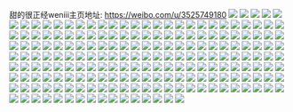 甜的很正经weniii主页地址: https://weibo.com/u/3525749180 
![](https://wx4.sinaimg.cn/mw2000/d226a9bcgy1h94l5iihg3j22dc35sqv6.jpg) 
![](https://wx4.sinaimg.cn/mw2000/d226a9bcgy1h94l5ppxtij22dc35sx6r.jpg) 
![](https://wx4.sinaimg.cn/mw2000/d226a9bcgy1h94l5w1gjuj22dc35shdw.jpg) 
![](https://wx4.sinaimg.cn/mw2000/d226a9bcgy1h94l60x7idj22dc35skjp.jpg) 
![](https://wx4.sinaimg.cn/mw2000/d226a9bcgy1h8bw7nbw85j22dc35se85.jpg) 
![](https://wx4.sinaimg.cn/mw2000/d226a9bcgy1h8bw73onzij22dc35skjm.jpg) 
![](https://wx4.sinaimg.cn/mw2000/d226a9bcgy1h8bw7dqen9j22dc35s1l0.jpg) 
![](https://wx4.sinaimg.cn/mw2000/d226a9bcgy1h8bw6xho3zj22tc240u0y.jpg) 
![](https://wx4.sinaimg.cn/mw2000/d226a9bcgy1h8bw7xxi5vj22tc240npe.jpg) 
![](https://wx4.sinaimg.cn/mw2000/d226a9bcgy1h8bw7zfi5vj215r1jo7u3.jpg) 
![](https://wx4.sinaimg.cn/mw2000/d226a9bcgy1h8bw7uus32j22dc35sx6r.jpg) 
![](https://wx4.sinaimg.cn/mw2000/d226a9bcgy1h8bwc0d6vfj22402tc1kz.jpg) 
![](https://wx4.sinaimg.cn/mw2000/d226a9bcgy1h83l5w0kvvj21400u0n5y.jpg) 
![](https://wx4.sinaimg.cn/mw2000/d226a9bcgy1h83l5wcnopj21400u0thi.jpg) 
![](https://wx4.sinaimg.cn/mw2000/d226a9bcgy1h83l5wmuwfj21400u0ti3.jpg) 
![](https://wx4.sinaimg.cn/mw2000/d226a9bcgy1h83l5wyn10j21400u0qbj.jpg) 
![](https://wx4.sinaimg.cn/mw2000/d226a9bcgy1h83l5xav72j21400u07dc.jpg) 
![](https://wx4.sinaimg.cn/mw2000/d226a9bcgy1h83l5xo4naj21400u0n60.jpg) 
![](https://wx4.sinaimg.cn/mw2000/d226a9bcgy1h83l5vpznjj21400u0tht.jpg) 
![](https://wx4.sinaimg.cn/mw2000/d226a9bcgy1h83l5y0o9pj21400u0n6t.jpg) 
![](https://wx4.sinaimg.cn/mw2000/d226a9bcgy1h83l5yl3y4j21400u0qd5.jpg) 
![](https://wx4.sinaimg.cn/mw2000/d226a9bcgy1h7ywzbr8c6j224836cx6q.jpg) 
![](https://wx4.sinaimg.cn/mw2000/d226a9bcgy1h7yxc5ftfkj221w2qie83.jpg) 
![](https://wx4.sinaimg.cn/mw2000/d226a9bcgy1h7yxg62lh8j220632yu0y.jpg) 
![](https://wx4.sinaimg.cn/mw2000/d226a9bcgy1h7yxf8uhu1j20qo0k0wn4.jpg) 
![](https://wx4.sinaimg.cn/mw2000/d226a9bcgy1h7yxcsf8x2j23402c01l1.jpg) 
![](https://wx4.sinaimg.cn/mw2000/d226a9bcgy1h7yxfdjmpxj235s23uu0z.jpg) 
![](https://wx4.sinaimg.cn/mw2000/d226a9bcgy1h7yxbtefeqj236c248qv8.jpg) 
![](https://wx4.sinaimg.cn/mw2000/d226a9bcgy1h7yxfgn06jj20u01hc469.jpg) 
![](https://wx4.sinaimg.cn/mw2000/d226a9bcgy1h7xotmw1l5j20u01sx42s.jpg) 
![](https://wx4.sinaimg.cn/mw2000/d226a9bcgy1h7rxxjoyamj20pk1dkwje.jpg) 
![](https://wx4.sinaimg.cn/mw2000/d226a9bcgy1h7d6rppl8tj20sg11wgwy.jpg) 
![](https://wx4.sinaimg.cn/mw2000/d226a9bcgy1h7d6rrtdebj20qt0qlwg9.jpg) 
![](https://wx4.sinaimg.cn/mw2000/d226a9bcgy1h7asq4hffvj20tq0u3myn.jpg) 
![](https://wx4.sinaimg.cn/mw2000/d226a9bcgy1h7asq32x99j20wi1yck44.jpg) 
![](https://wx4.sinaimg.cn/mw2000/d226a9bcgy1h79ogfbdbvj23402c0h0f.jpg) 
![](https://wx4.sinaimg.cn/mw2000/d226a9bcgy1h79ogi8i2oj23402c0k6m.jpg) 
![](https://wx4.sinaimg.cn/mw2000/d226a9bcgy1h79ogl3wl0j22c03404i7.jpg) 
![](https://wx4.sinaimg.cn/mw2000/d226a9bcgy1h79ogr9gjtj20q41f5dlt.jpg) 
![](https://wx4.sinaimg.cn/mw2000/d226a9bcgy1h77h8r9zqwj20pk1df0y4.jpg) 
![](https://wx4.sinaimg.cn/mw2000/d226a9bcgy1h77hbahz3nj20cy11hdil.jpg) 
![](https://wx4.sinaimg.cn/mw2000/d226a9bcgy1h77h92mccsj20q51edq8p.jpg) 
![](https://wx4.sinaimg.cn/mw2000/d226a9bcgy1h77ffkhkv5j20u00k043n.jpg) 
![](https://wx4.sinaimg.cn/mw2000/d226a9bcgy1h77ffj4407j20sg0sgqe2.jpg) 
![](https://wx4.sinaimg.cn/mw2000/d226a9bcgy1h77ffrrp82j22bz33y1ky.jpg) 
![](https://wx4.sinaimg.cn/mw2000/d226a9bcgy1h77ffm3b5qj21yc1yc4dg.jpg) 
![](https://wx4.sinaimg.cn/mw2000/d226a9bcgy1h77g1wr1q8j20e20e2t9d.jpg) 
![](https://wx4.sinaimg.cn/mw2000/d226a9bcgy1h77ffp0j19j22yc27ralk.jpg) 
![](https://wx4.sinaimg.cn/mw2000/d226a9bcgy1h77g08byvdj20py15a450.jpg) 
![](https://wx4.sinaimg.cn/mw2000/d226a9bcgy1h77g0j3b45j20po1a6aga.jpg) 
![](https://wx4.sinaimg.cn/mw2000/d226a9bcgy1h77g3ape4jj20ps1f33zp.jpg) 
![](https://wx4.sinaimg.cn/mw2000/d226a9bcgy1h72sbjkr9oj20u01sxgso.jpg) 
![](https://wx4.sinaimg.cn/mw2000/d226a9bcgy1h72sa97otwj20u01sxmyq.jpg) 
![](https://wx4.sinaimg.cn/mw2000/d226a9bcgy1h72scgg9ooj20u01sxwky.jpg) 
![](https://wx4.sinaimg.cn/mw2000/d226a9bcgy1h719lsjp1rj22c0340qek.jpg) 
![](https://wx4.sinaimg.cn/mw2000/d226a9bcgy1h70fdzbkivj20l30r974f.jpg) 
![](https://wx4.sinaimg.cn/mw2000/d226a9bcgy1h70fdm0vzyj20lk0w20vj.jpg) 
![](https://wx4.sinaimg.cn/mw2000/d226a9bcgy1h6sfxhkj47j22801o0gv7.jpg) 
![](https://wx4.sinaimg.cn/mw2000/d226a9bcgy1h6sfyr5mu6j235s2dc7wj.jpg) 
![](https://wx4.sinaimg.cn/mw2000/d226a9bcgy1h6sfy4ogpkj235o1mpwjr.jpg) 
![](https://wx4.sinaimg.cn/mw2000/d226a9bcgy1h6sfxzzp5cj20zk1bek15.jpg) 
![](https://wx4.sinaimg.cn/mw2000/d226a9bcgy1h6sfxymzo3j235s2dcx6q.jpg) 
![](https://wx4.sinaimg.cn/mw2000/d226a9bcgy1h6sfz1f88ej22dc35se84.jpg) 
![](https://wx4.sinaimg.cn/mw2000/d226a9bcgy1h6sfxke1b5j21hc0u0akp.jpg) 
![](https://wx4.sinaimg.cn/mw2000/d226a9bcgy1h6sfxs025sj235s2dhaf1.jpg) 
![](https://wx4.sinaimg.cn/mw2000/d226a9bcgy1h6sfyajkuoj22801o0qv5.jpg) 
![](https://wx4.sinaimg.cn/mw2000/d226a9bcgy1h6r1dtvfakj20wi1yc7pm.jpg) 
![](https://wx4.sinaimg.cn/mw2000/d226a9bcgy1h6r1d5h1moj21672304qp.jpg) 
![](https://wx4.sinaimg.cn/mw2000/d226a9bcgy1h6r1d460duj22dc35skjn.jpg) 
![](https://wx4.sinaimg.cn/mw2000/d226a9bcgy1h6q366afjuj21be0zkauc.jpg) 
![](https://wx4.sinaimg.cn/mw2000/d226a9bcgy1h6q364cvcjj21be0zkmzs.jpg) 
![](https://wx4.sinaimg.cn/mw2000/d226a9bcgy1h6q364pyhyj21ba0zg3ze.jpg) 
![](https://wx4.sinaimg.cn/mw2000/d226a9bcgy1h6q365qkazj23402c07wh.jpg) 
![](https://wx4.sinaimg.cn/mw2000/d226a9bcgy1h6le2tgkdzj20wi1ycqeh.jpg) 
![](https://wx4.sinaimg.cn/mw2000/d226a9bcgy1h6le2un6u1j20wi1yc18z.jpg) 
![](https://wx4.sinaimg.cn/mw2000/d226a9bcgy1h6k8idnut0j20wi1yc7ga.jpg) 
![](https://wx4.sinaimg.cn/mw2000/d226a9bcgy1h6k8iea9oij20wi1ycwnl.jpg) 
![](https://wx4.sinaimg.cn/mw2000/d226a9bcgy1h6k8id22ccj22c0340n3m.jpg) 
![](https://wx4.sinaimg.cn/mw2000/d226a9bcgy1h6hro4rdc5j23402c0u0z.jpg) 
![](https://wx4.sinaimg.cn/mw2000/d226a9bcgy1h6hro1nklqj23402c01kz.jpg) 
![](https://wx4.sinaimg.cn/mw2000/d226a9bcgy1h6hro37i52j23402c0e83.jpg) 
![](https://wx4.sinaimg.cn/mw2000/d226a9bcgy1h5xdex5d40j20xp16w43y.jpg) 
![](https://wx4.sinaimg.cn/mw2000/d226a9bcgy1h5tmzyr3vzj23sw2io0we.jpg) 
![](https://wx4.sinaimg.cn/mw2000/d226a9bcgy1h5tmzlemrlj23sw2iokjl.jpg) 
![](https://wx4.sinaimg.cn/mw2000/d226a9bcgy1h5tmztu8mbj22io3swq5b.jpg) 
![](https://wx4.sinaimg.cn/mw2000/d226a9bcgy1h5tmzrm5bgj23sw2io4qq.jpg) 
![](https://wx4.sinaimg.cn/mw2000/d226a9bcgy1h5tmzwcns9j22io3sw7wi.jpg) 
![](https://wx4.sinaimg.cn/mw2000/d226a9bcgy1h5tmznuotcj23sw2iob2a.jpg) 
![](https://wx4.sinaimg.cn/mw2000/d226a9bcgy1h5tn04an0hj23sw2iou0y.jpg) 
![](https://wx4.sinaimg.cn/mw2000/d226a9bcgy1h5tn07xjuwj23sw2iodko.jpg) 
![](https://wx4.sinaimg.cn/mw2000/d226a9bcgy1h5smj7fqwuj20mg11475u.jpg) 
![](https://wx4.sinaimg.cn/mw2000/d226a9bcgy1h5q59hz5ywj20sg0sgq63.jpg) 
![](https://wx4.sinaimg.cn/mw2000/d226a9bcgy1h5q59ijx6ej20wi1ycnbi.jpg) 
![](https://wx4.sinaimg.cn/mw2000/d226a9bcgy1h5q59iz6g6j21jk1jkdnx.jpg) 
![](https://wx4.sinaimg.cn/mw2000/d226a9bcgy1h5q54camtoj20sg0ie407.jpg) 
![](https://wx4.sinaimg.cn/mw2000/d226a9bcgy1h5q54eowsnj20u50twgme.jpg) 
![](https://wx4.sinaimg.cn/mw2000/d226a9bcgy1h5lrmr1de8j223t35shdy.jpg) 
![](https://wx4.sinaimg.cn/mw2000/d226a9bcgy1h5lrmvf7ydj222n340jxd.jpg) 
![](https://wx4.sinaimg.cn/mw2000/d226a9bcgy1h5lrmzx9nmj22c0340u0x.jpg) 
![](https://wx4.sinaimg.cn/mw2000/d226a9bcgy1h5ki9j0k6aj228r28r4qt.jpg) 
![](https://wx4.sinaimg.cn/mw2000/d226a9bcgy1h5ki9avfaxj234033wb2e.jpg) 
![](https://wx4.sinaimg.cn/mw2000/d226a9bcgy1h5kibzgadyj221w21wnpd.jpg) 
![](https://wx4.sinaimg.cn/mw2000/d226a9bcgy1h5esh3012ej21e71v64c9.jpg) 
![](https://wx4.sinaimg.cn/mw2000/d226a9bcgy1h5ergfkzp6j22dc35sb2a.jpg) 
![](https://wx4.sinaimg.cn/mw2000/d226a9bcgy1h5ergjpdqxj21s035sx6p.jpg) 
![](https://wx4.sinaimg.cn/mw2000/d226a9bcgy1h5ergpcamgj21s035s1ky.jpg) 
![](https://wx4.sinaimg.cn/mw2000/d226a9bcgy1h5ergxwla9j22392schdw.jpg) 
![](https://wx4.sinaimg.cn/mw2000/d226a9bcgy1h5a2p9haawj22dc35sb2d.jpg) 
![](https://wx4.sinaimg.cn/mw2000/d226a9bcgy1h59n65of6qj236c2xz7wh.jpg) 
![](https://wx4.sinaimg.cn/mw2000/d226a9bcgy1h57ffhtdqzj20wi0t3jt8.jpg) 
![](https://wx4.sinaimg.cn/mw2000/d226a9bcgy1h56nfqbfc1j20k00k077j.jpg) 
![](https://wx4.sinaimg.cn/mw2000/d226a9bcgy1h56ng4fzh1j21id20h7wi.jpg) 
![](https://wx4.sinaimg.cn/mw2000/d226a9bcgy1h51sr1lr5sj20vn0u83zy.jpg) 
![](https://wx4.sinaimg.cn/mw2000/d226a9bcgy1h4xhg9t35rj20zk1beaw7.jpg) 
![](https://wx4.sinaimg.cn/mw2000/d226a9bcgy1h4xhg3k8wbj231j2a5x6q.jpg) 
![](https://wx4.sinaimg.cn/mw2000/d226a9bcgy1h4xhg7qk01j23402c0u11.jpg) 
![](https://wx4.sinaimg.cn/mw2000/d226a9bcgy1h4xhg950zdj23402c0n44.jpg) 
![](https://wx4.sinaimg.cn/mw2000/d226a9bcgy1h4xhg15xgsj20u01sxaf2.jpg) 
![](https://wx4.sinaimg.cn/mw2000/d226a9bcgy1h4vsk11h6uj20wi0e7wgz.jpg) 
![](https://wx4.sinaimg.cn/mw2000/d226a9bcgy1h4uzx97ntxj22ub24q1l1.jpg) 
![](https://wx4.sinaimg.cn/mw2000/d226a9bcgy1h4uzwufgn8j21iu1557wh.jpg) 
![](https://wx4.sinaimg.cn/mw2000/d226a9bcgy1h4tzdf2qgyj22dc35su0y.jpg) 
![](https://wx4.sinaimg.cn/mw2000/d226a9bcgy1h4tzdlt2x9j22dc35sx6q.jpg) 
![](https://wx4.sinaimg.cn/mw2000/d226a9bcgy1h4tzduslg8j22dc35snpg.jpg) 
![](https://wx4.sinaimg.cn/mw2000/d226a9bcgy1h4tze4r2qcj22dc35s7wm.jpg) 
![](https://wx4.sinaimg.cn/mw2000/d226a9bcgy1h4tzee7r9cj22dc35sx6s.jpg) 
![](https://wx4.sinaimg.cn/mw2000/d226a9bcgy1h4tzefrkcnj23402c0b29.jpg) 
![](https://wx4.sinaimg.cn/mw2000/d226a9bcgy1h4jmovvyedj210p0riqc3.jpg) 
![](https://wx4.sinaimg.cn/mw2000/d226a9bcgy1h4dgkw8nhqj22bc2bcqv6.jpg) 
![](https://wx4.sinaimg.cn/mw2000/d226a9bcgy1h4dgkuyshpj21sc2dskjl.jpg) 
![](https://wx4.sinaimg.cn/mw2000/d226a9bcgy1h4ai39uyxbj21901o0x6p.jpg) 
![](https://wx4.sinaimg.cn/mw2000/d226a9bcgy1h4ai37yalkj22dc35s1l1.jpg) 
![](https://wx4.sinaimg.cn/mw2000/d226a9bcgy1h427emed5lj2340340hdx.jpg) 
![](https://wx4.sinaimg.cn/mw2000/d226a9bcgy1h427enhcjij22142pib2a.jpg) 
![](https://wx4.sinaimg.cn/mw2000/d226a9bcgy1h427erxl43j23403401l1.jpg) 
![](https://wx4.sinaimg.cn/mw2000/d226a9bcgy1h427epcfyej234g34gnpf.jpg) 
![](https://wx4.sinaimg.cn/mw2000/d226a9bcgy1h4261tbin5j23402c0hdv.jpg) 
![](https://wx4.sinaimg.cn/mw2000/d226a9bcgy1h4261ucezcj213y0u0dz9.jpg) 
![](https://wx4.sinaimg.cn/mw2000/d226a9bcgy1h4261vz71hj22c0340npe.jpg) 
![](https://wx4.sinaimg.cn/mw2000/d226a9bcgy1h4262940enj22242qwhdv.jpg) 
![](https://wx4.sinaimg.cn/mw2000/d226a9bcgy1h4262a0rapj20wd1lstqs.jpg) 
![](https://wx4.sinaimg.cn/mw2000/d226a9bcgy1h3y7ge2964j22dc35s1l2.jpg) 
![](https://wx4.sinaimg.cn/mw2000/d226a9bcgy1h3y7ghpeukj22dc35skjo.jpg) 
![](https://wx4.sinaimg.cn/mw2000/d226a9bcgy1h3y7gm60l3j235s2dcnph.jpg) 
![](https://wx4.sinaimg.cn/mw2000/d226a9bcgy1h3y7gnfy16j21o0280x6q.jpg) 
![](https://wx4.sinaimg.cn/mw2000/d226a9bcgy1h3y7gaccqjj21o028mb2a.jpg) 
![](https://wx4.sinaimg.cn/mw2000/d226a9bcgy1h3y7gyuml6j21ig25w4qq.jpg) 
![](https://wx4.sinaimg.cn/mw2000/d226a9bcgy1h3xlgi4jtuj22c03401kz.jpg) 
![](https://wx4.sinaimg.cn/mw2000/d226a9bcgy1h3sq4q9hctj20sg1si7wh.jpg) 
![](https://wx4.sinaimg.cn/mw2000/d226a9bcgy1h1qnf9gdx6j20c40gojrt.jpg) 
![](https://wx4.sinaimg.cn/mw2000/d226a9bcgy1h1qnf5vnjzj20u00crq72.jpg) 
![](https://wx4.sinaimg.cn/mw2000/d226a9bcgy1h1qnf6bbspj20u00crac8.jpg) 
![](https://wx4.sinaimg.cn/mw2000/d226a9bcgy1h1qnf6nie4j20tx0ckjtd.jpg) 
![](https://wx4.sinaimg.cn/mw2000/d226a9bcgy1h1qnf71771j20u00crdha.jpg) 
![](https://wx4.sinaimg.cn/mw2000/d226a9bcgy1h1qnf7gyesj20u00ck420.jpg) 
![](https://wx4.sinaimg.cn/mw2000/d226a9bcgy1h1qnf7zkktj20tx0cpjt8.jpg) 
![](https://wx4.sinaimg.cn/mw2000/d226a9bcgy1h1qnf8hktzj20u00cr75i.jpg) 
![](https://wx4.sinaimg.cn/mw2000/d226a9bcgy1h1pyj58nxuj21ma25qu0x.jpg) 
![](https://wx4.sinaimg.cn/mw2000/d226a9bcgy1h1odyo7w1xj20i613sq76.jpg) 
![](https://wx4.sinaimg.cn/mw2000/d226a9bcgy1h1odt87rdej20zk0k078q.jpg) 
![](https://wx4.sinaimg.cn/mw2000/d226a9bcgy1h1odt8njpoj20zk0k0n26.jpg) 
![](https://wx4.sinaimg.cn/mw2000/d226a9bcgy1h1odt8y9u5j20jg0jfthd.jpg) 
![](https://wx4.sinaimg.cn/mw2000/d226a9bcgy1h1n6o4oqa3j21mc1mckjl.jpg) 
![](https://wx4.sinaimg.cn/mw2000/d226a9bcgy1h1n6nr6vk2j21mc1mcb29.jpg) 
![](https://wx4.sinaimg.cn/mw2000/d226a9bcgy1h1n6nszy39j21mc1mc1kx.jpg) 
![](https://wx4.sinaimg.cn/mw2000/d226a9bcgy1h1n6nu7xbbj21mc1mc7wh.jpg) 
![](https://wx4.sinaimg.cn/mw2000/d226a9bcgy1h1n6nve6mxj21mc1mc4qp.jpg) 
![](https://wx4.sinaimg.cn/mw2000/d226a9bcgy1h1n6nwpwpqj21mc1mc7wh.jpg) 
![](https://wx4.sinaimg.cn/mw2000/d226a9bcgy1h1n6ny3i00j21mc1mcb29.jpg) 
![](https://wx4.sinaimg.cn/mw2000/d226a9bcgy1h1n6nzby4mj21mc1mc4qp.jpg) 
![](https://wx4.sinaimg.cn/mw2000/d226a9bcgy1h1n6o1swrpj21mc25s1ky.jpg) 
![](https://wx4.sinaimg.cn/mw2000/d226a9bcgy1h1me9dkao6j224016snpd.jpg) 
![](https://wx4.sinaimg.cn/mw2000/d226a9bcgy1h1me9h29igj22gw1e0u0x.jpg) 
![](https://wx4.sinaimg.cn/mw2000/d226a9bcgy1h1me9ktjxej22gw1e0kjl.jpg) 
![](https://wx4.sinaimg.cn/mw2000/d226a9bcgy1h1me9rn3jcj22gw1e01ky.jpg) 
![](https://wx4.sinaimg.cn/mw2000/d226a9bcgy1h1me9xbzycj22gw1e0b2a.jpg) 
![](https://wx4.sinaimg.cn/mw2000/d226a9bcgy1h1kvb2ledjj21g9136kbd.jpg) 
![](https://wx4.sinaimg.cn/mw2000/d226a9bcgy1h1kvb3i168j22tc240e81.jpg) 
![](https://wx4.sinaimg.cn/mw2000/d226a9bcgy1h1kvb4el24j22nl1x5hdt.jpg) 
![](https://wx4.sinaimg.cn/mw2000/d226a9bcgy1h180kd5c44j20pq1hcdpj.jpg) 
![](https://wx4.sinaimg.cn/mw2000/d226a9bcgy1h17g81b7r1j20x01di12f.jpg) 
![](https://wx4.sinaimg.cn/mw2000/d226a9bcgy1h0y65b6gzdj21jo15sayg.jpg) 
![](https://wx4.sinaimg.cn/mw2000/d226a9bcgy1h0y65ckhgfj21mc17sayt.jpg) 
![](https://wx4.sinaimg.cn/mw2000/d226a9bcgy1h0y65fjkkhj21mc1mcqv5.jpg) 
![](https://wx4.sinaimg.cn/mw2000/d226a9bcgy1h0y65gwqbbj21mc1mc1kx.jpg) 
![](https://wx4.sinaimg.cn/mw2000/d226a9bcgy1h0y65idpxhj21ma25q4qp.jpg) 
![](https://wx4.sinaimg.cn/mw2000/d226a9bcgy1h0y65jdvlyj21ma25q1gv.jpg) 
![](https://wx4.sinaimg.cn/mw2000/d226a9bcgy1gesz43dh98j20u01hcju6.jpg) 
![](https://wx4.sinaimg.cn/mw2000/d226a9bcgy1gerrgnacd3j20u01hd497.jpg) 
![](https://wx4.sinaimg.cn/mw2000/d226a9bcgy1geqnjbdt95j20u01hcgyc.jpg) 
![](https://wx4.sinaimg.cn/mw2000/d226a9bcgy1gepg3mnlenj20u01hc0z0.jpg) 
![](https://wx4.sinaimg.cn/mw2000/d226a9bcgy1geoahioco5j20u0191h8v.jpg) 
![](https://wx4.sinaimg.cn/mw2000/d226a9bcgy1gen53ish72j20k10zkta4.jpg) 
![](https://wx4.sinaimg.cn/mw2000/d226a9bcgy1gelz6vx1rcj20u0141451.jpg) 
![](https://wx4.sinaimg.cn/mw2000/d226a9bcgy1geku0sjxrbj20sg0l0q8r.jpg) 
![](https://wx4.sinaimg.cn/mw2000/d226a9bcgy1gejpba46x6j20es0m80zm.jpg) 

